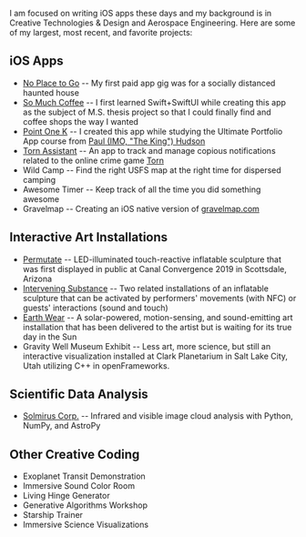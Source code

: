 I am focused on writing iOS apps these days and my background is in Creative Technologies & Design and Aerospace Engineering. Here are some of my largest, most recent, and favorite projects:

## iOS Apps
- [No Place to Go](https://github.com/TravelByRocket/no-place-to-go) -- My first paid app gig was for a socially distanced haunted house
- [So Much Coffee](https://github.com/TravelByRocket/so-much-coffee) -- I first learned Swift+SwiftUI while creating this app as the subject of M.S. thesis project so that I could finally find and coffee shops the way I wanted
- [Point One K](https://github.com/TravelByRocket/point-one-k) -- I created this app while studying the Ultimate Portfolio App course from [Paul (IMO, "The King") Hudson](https://github.com/twostraws)
- [Torn Assistant](https://github.com/TravelByRocket/torn-asst) -- An app to track and manage copious notifications related to the online crime game [Torn](https://www.torn.com/2544362)
- Wild Camp -- Find the right USFS map at the right time for dispersed camping
- Awesome Timer -- Keep track of all the time you did something awesome<!-- [Awesome Timer](https://github.com/TravelByRocket/awesome-timer) -- Keep track of all the time you did something awesome-->
- Gravelmap -- Creating an iOS native version of [gravelmap.com](http://gravelmap.com)<!--[Gravelmap](https://github.com/TravelByRocket/gravelmap) -- Creating an iOS notive version of [gravelmap.com](http://gravelmap.com)-->


## Interactive Art Installations
- [Permutate](https://github.com/TravelByRocket/permutate) -- LED-illuminated touch-reactive inflatable sculpture that was first displayed in public at Canal Convergence 2019 in Scottsdale, Arizona
- [Intervening Substance](https://github.com/TravelByRocket/intervening-substance) -- Two related installations of an inflatable sculpture that can be activated by performers' movements (with NFC) or guests' interactions (sound and touch)
- [Earth Wear](https://github.com/TravelByRocket/earth-wear) -- A solar-powered, motion-sensing, and sound-emitting art installation that has been delivered to the artist but is waiting for its true day in the Sun
- Gravity Well Museum Exhibit -- Less art, more science, but still an interactive visualization installed at Clark Planetarium in Salt Lake City, Utah utilizing C++ in openFrameworks.

## Scientific Data Analysis
- [Solmirus Corp.](http://solmirus.com/asiva) -- Infrared and visible image cloud analysis with Python, NumPy, and AstroPy

## Other Creative Coding
- Exoplanet Transit Demonstration
- Immersive Sound Color Room
- Living Hinge Generator
- Generative Algorithms Workshop
- Starship Trainer
- Immersive Science Visualizations

<!--
**TravelByRocket/TravelByRocket** is a ✨ _special_ ✨ repository because its `README.md` (this file) appears on your GitHub profile.

Here are some ideas to get you started:

- 🔭 I’m currently working on ...
- 🌱 I’m currently learning ...
- 👯 I’m looking to collaborate on ...
- 🤔 I’m looking for help with ...
- 💬 Ask me about ...
- 📫 How to reach me: ...
- 😄 Pronouns: ...
- ⚡ Fun fact: ...
-->
